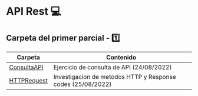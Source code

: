 
# API Rest :computer:

## Carpeta del primer parcial - :one:

| Carpeta | Contenido |
| ------- | --------- |
| [ConsultaAPI](ConsultaAPI/index.js) | Ejercicio de consulta de API (24/08/2022) |
| [HTTPRequest](HTTPRequest/Investigacion.md) | Investigacion de metodos HTTP y Response codes (25/08/2022) |
